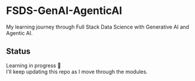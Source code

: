 # FSDS-GenAI-AgenticAI
My learning journey through Full Stack Data Science with Generative AI and Agentic AI.

## Status

Learning in progress 🚀  
I'll keep updating this repo as I move through the modules.
